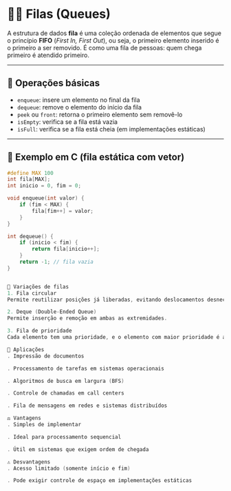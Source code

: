 # 🚶‍♂️ Filas (Queues)

A estrutura de dados **fila** é uma coleção ordenada de elementos que segue o princípio **FIFO** (*First In, First Out*), ou seja, o primeiro elemento inserido é o primeiro a ser removido. É como uma fila de pessoas: quem chega primeiro é atendido primeiro.

---

## 🔧 Operações básicas

- `enqueue`: insere um elemento no final da fila
- `dequeue`: remove o elemento do início da fila
- `peek` ou `front`: retorna o primeiro elemento sem removê-lo
- `isEmpty`: verifica se a fila está vazia
- `isFull`: verifica se a fila está cheia (em implementações estáticas)

---

## 📌 Exemplo em C (fila estática com vetor)

```c
#define MAX 100
int fila[MAX];
int inicio = 0, fim = 0;

void enqueue(int valor) {
    if (fim < MAX) {
        fila[fim++] = valor;
    }
}

int dequeue() {
    if (inicio < fim) {
        return fila[inicio++];
    }
    return -1; // fila vazia
}


🔁 Variações de filas
1. Fila circular
Permite reutilizar posições já liberadas, evitando deslocamentos desnecessários.

2. Deque (Double-Ended Queue)
Permite inserção e remoção em ambas as extremidades.

3. Fila de prioridade
Cada elemento tem uma prioridade, e o elemento com maior prioridade é atendido primeiro.

🧠 Aplicações
. Impressão de documentos

. Processamento de tarefas em sistemas operacionais

. Algoritmos de busca em largura (BFS)

. Controle de chamadas em call centers

. Fila de mensagens em redes e sistemas distribuídos

⚖️ Vantagens
. Simples de implementar

. Ideal para processamento sequencial

. Útil em sistemas que exigem ordem de chegada

⚠️ Desvantagens
. Acesso limitado (somente início e fim)

. Pode exigir controle de espaço em implementações estáticas